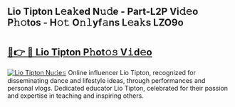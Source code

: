 ## Lio Tipton L𝚎a𝚔ed N𝚞𝚍e - Part-L2P Vi𝚍𝚎o P𝚑𝚘tos - H𝚘𝚝 O𝚗𝚕yf𝚊ns L𝚎a𝚔s LZO9o

# <h2><a href="http://kf236g8.oniu.top/?m=Lio+Tipton">🔗👉 🔴 Lio Tipton P𝚑ot𝚘𝚜 V𝚒d𝚎o</a></h2>

[![Lio Tipton Nu𝚍e𝚜](https://i.imgur.com/0qMVB7G.gif)](http://kf236g8.oniu.top/?m=Lio+Tipton)
Online influencer Lio Tipton, recognized for disseminating dance and lifestyle ideas, through performances and personal vlogs. Dedicated educator Lio Tipton, celebrated for their passion and expertise in teaching and inspiring others.  
